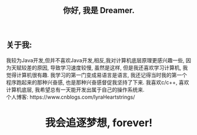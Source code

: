 <h2 align="center">你好, 我是 Dreamer. </h2>
<br/>
<h2>关于我:</h2>
我较为Java开发,但并不喜欢Java开发,相反,我对计算机底层原理更感兴趣一些, 因为天赋较差的原因, 导致学习速度较慢, 虽然是这样, 但是我还喜欢学习计算机, 我觉得计算机很有趣. 我学习的第一门变成易语言是语言, 我还记得当时我的第一个程序跑起来的那种兴奋感, 也是那种兴奋感督促我坚持了下来. 我喜欢c/c++, 喜欢计算机底层, 我希望总有一天能开发出属于自己的操作系统来.<br />
个人博客: https://www.cnblogs.com/lyraHeartstrings/
<h1 align="center">我会追逐梦想, forever!</h1>
<br/>
<br>
